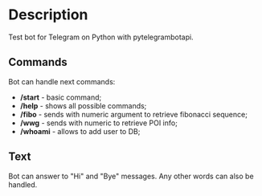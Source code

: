 # Description
Test bot for Telegram on Python with pytelegrambotapi.

## Commands
Bot can handle next commands:
- <b>/start</b> - basic command;
- <b>/help</b> - shows all possible commands;
- <b>/fibo</b> - sends with numeric argument to retrieve fibonacci sequence;
- <b>/wwg</b> - sends with numeric to retrieve POI info;
- <b>/whoami</b> - allows to add user to DB;

## Text
Bot can answer to "Hi" and "Bye" messages. Any other words can also be handled.

